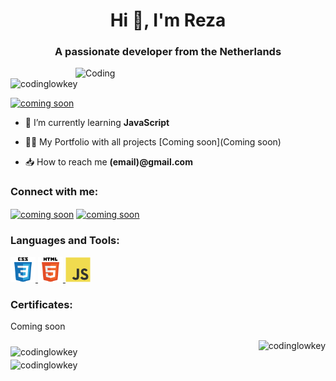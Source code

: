 <h1 align="center">Hi 👋, I'm Reza</h1>
<h3 align="center">A passionate developer from the Netherlands</h3>
<img align="right" alt="Coding" width="400" src="https://media0.giphy.com/media/qgQUggAC3Pfv687qPC/giphy.gif?cid=790b76112b9689d541502d410d649d92a02c1c0fbd6f06da&rid=giphy.gif&ct=g">

<p align="left"> <img src="https://komarev.com/ghpvc/?username=codinglowkey&label=Profile%20views&color=0e75b6&style=flat" alt="codinglowkey" /> </p>

<p align="left"> <a href="https://twitter.com/coming soon" target="blank"><img src="https://img.shields.io/twitter/follow/coming soon?logo=twitter&style=for-the-badge" alt="coming soon" /></a> </p>

- 📔 I’m currently learning **JavaScript**

- 👨‍💻 My Portfolio with all projects [Coming soon](Coming soon)

- 📥 How to reach me **(email)@gmail.com**

<h3 align="left">Connect with me:</h3>
<p align="left">
<a href="https://twitter.com/coming soon" target="blank"><img align="center" src="https://raw.githubusercontent.com/rahuldkjain/github-profile-readme-generator/master/src/images/icons/Social/twitter.svg" alt="coming soon" height="30" width="40" /></a>
<a href="https://linkedin.com/in/coming soon" target="blank"><img align="center" src="https://raw.githubusercontent.com/rahuldkjain/github-profile-readme-generator/master/src/images/icons/Social/linked-in-alt.svg" alt="coming soon" height="30" width="40" /></a>
</p>

<h3 align="left">Languages and Tools:</h3>
<p align="left"> <a href="https://www.w3schools.com/css/" target="_blank" rel="noreferrer"> <img src="https://raw.githubusercontent.com/devicons/devicon/master/icons/css3/css3-original-wordmark.svg" alt="css3" width="40" height="40"/> </a> <a href="https://www.w3.org/html/" target="_blank" rel="noreferrer"> <img src="https://raw.githubusercontent.com/devicons/devicon/master/icons/html5/html5-original-wordmark.svg" alt="html5" width="40" height="40"/> </a> <a href="https://developer.mozilla.org/en-US/docs/Web/JavaScript" target="_blank" rel="noreferrer"> <img src="https://raw.githubusercontent.com/devicons/devicon/master/icons/javascript/javascript-original.svg" alt="javascript" width="40" height="40"/> </a> </p>

<h3 align="left">Certificates:</h3>
<p align="left">Coming soon</p>
<p><img align="right" src="https://github-readme-stats.vercel.app/api/top-langs?username=codinglowkey&show_icons=true&locale=en&layout=compact" alt="codinglowkey" /></p>

<p>&nbsp;<img style="margin-top: 10px;" align="left" src="https://github-readme-stats.vercel.app/api?username=codinglowkey&show_icons=true&locale=en" alt="codinglowkey" /></p>

<p><img align="left" src="https://github-readme-streak-stats.herokuapp.com/?user=codinglowkey&" alt="codinglowkey" /></p>


